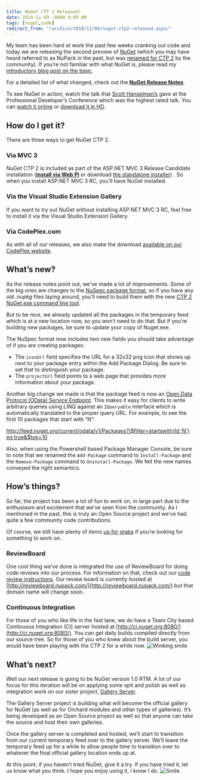 ```yaml
---
title: NuGet CTP 2 Released!
date: 2010-11-09 -0800 9:00 AM
tags: [nuget,code]
redirect_from: "/archive/2010/11/08/nuget-ctp2-released.aspx/"
---
```


My team has been hard at work the past few weeks cranking out code and
today we are releasing the second preview of
[NuGet](http://nuget.codeplex.com/ "NuGet on CodePlex.com") (which you
may have heard referred to as NuPack in the past, but was [renamed for
CTP
2](https://haacked.com/archive/2010/10/29/nupack-is-now-nuget.aspx "NuPack is now NuGet")
by the community). If you’re not familiar with what NuGet is, please
read my [introductory blog post on the
topic](https://haacked.com/archive/2010/10/06/introducing-nupack-package-manager.aspx "Introduction to NuGet").

For a detailed list of what changed, check out the [**NuGet Release
Notes**](http://nuget.codeplex.com/wikipage?title=NuGet%201.0%20Release%20Notes "NuGet Release Notes").

To see NuGet in action, watch the talk that [Scott
Hanselman’s](http://hanselman.com/blog/ "Scott Hanselman's Blog") gave
at the Professional Developer’s Conference which was the highest rated
talk. You can [watch it
online](http://player.microsoftpdc.com/Session/e0c3ce51-9869-456c-a197-63dc0283f57e "Watch it online")
or [download it in
HD](http://videoaz.microsoftpdc.com/vod/downloads/FT01_High.mp4 "HD MP4").

How do I get it?
----------------

There are three ways to get NuGet CTP 2.

### Via MVC 3

NuGet CTP 2 is included as part of the ASP.NET MVC 3 Release Candidate
installation (**[install via Web
PI](http://www.microsoft.com/web/gallery/install.aspx?appid=MVC3 "Install ASP.NET MVC 3 via Web PI")**
or download [the standalone
installer](http://go.microsoft.com/fwlink/?LinkID=191797 "ASP.NET MVC 3 RC installer"))
. So when you install ASP.NET MVC 3 RC, you’ll have NuGet installed.

### Via the Visual Studio Extension Gallery

If you want to try out NuGet without installing ASP.NET MVC 3 RC, feel
free to install it via the Visual Studio Extension Gallery.

### Via CodePlex.com

As with all of our releases, we also make the download [available on our
CodePlex
website](http://nuget.codeplex.com/releases/view/52017 "NuGet v1 CTP 2").

What’s new?
-----------

As the release notes point out, we’ve made a lot of improvements. Some
of the big ones are changes to the [NuSpec package
format](http://nuget.codeplex.com/documentation?title=Nuspec%20Format "NuSpec Package Format"),
so if you have any old *.nupkg* files laying around, you’ll need to
build them with the new [CTP 2 NuGet.exe command line
tool](http://nuget.codeplex.com/releases/52017/download/165468 "NuGet command line tool").

But to be nice, we already updated all the packages in the temporary
feed which is at a new location now, so you won’t need to do that. But
if you’re building new packages, be sure to update your copy of
Nuget.exe.

The NuSpec format now includes two new fields you should take advantage
of if you are creating packages:

-   The `iconUrl` field specifies the URL for a 32x32 png icon that
    shows up next to your package entry within the Add Package Dialog.
    Be sure to set that to distinguish your package.
-   The `projectUrl` field points to a web page that provides more
    information about your package.

Another big change we made is that the package feed is now an [Open Data
Protocol (OData) Service Endpoint](http://www.odata.org/ "OData"). This
makes it easy for clients to write  arbitrary queries using LINQ against
an `IQueryable` interface which is automatically translated to the
proper query URL. For example, to see the first 10 packages that start
with “N”:

[http://feed.nuget.org/current/odata/v1/Packages?\$filter=startswith(Id,'N')
eq
true&\$top=10](http://feed.nuget.org/current/odata/v1/Packages?$filter=startswith(Id,'N')%20eq%20true&$top=10 "OData query")

Also, when using the Powershell based Package Manager Console, be sure
to note that we renamed the `Add-Package` command to `Install-Package`
and the `Remove-Package` command to `Uninstall-Package`. We felt the new
names conveyed the right semantics.

How’s things?
-------------

So far, the project has been a lot of fun to work on, in large part due
to the enthusiasm and excitement that we’ve seen from the community. As
I mentioned in the past, this is truly an Open Source project and we’ve
had quite a few community code contributions.

Of course, we still have plenty of items [up for
grabs](https://haacked.com/archive/2010/10/14/nupack-up-for-grabs-items.aspx "NuGet Up For Grabs")
if you’re looking for something to work on.

### ReviewBoard

One cool thing we’ve done is integrated the use of ReviewBoard for doing
code reviews into our process. For information on that, check out our
[code review
instructions](http://nuget.codeplex.com/wikipage?title=Code%20Reviews "NuGet Code Reviews").
Our review board is currently hosted at
[http://reviewboard.nupack.com/](http://reviewboard.nupack.com/) but
that domain name will change soon.

### Continuous Integration

For those of you who like life in the fast lane, we do have a Team City
based Continuous Integration (CI) server hosted at
[http://ci.nuget.org:8080/](http://ci.nuget.org:8080/). You can get
daily builds compiled directly from our source tree. So for those of you
who knew about the build server, you would have been playing with the
CTP 2 for a while now. ![Winking
smile](https://haacked.com/images/haacked_com/WindowsLiveWriter/NuGet-CTP-2-Released_9810/wlEmoticon-winkingsmile_2.png)

What’s next?
------------

Well our next release is going to be NuGet version 1.0 RTM. A lot of our
focus for this iteration will be on applying some spit and polish as
well as integration work on our sister project, [Gallery
Server](http://galleryserver.codeplex.com "Gallery Server").

The Gallery Server project is building what will become the official
gallery for NuGet (as well as for Orchard modules and other types of
galleries). It’s being developed as an Open Source project as well so
that anyone can take the source and host their own galleries.

Once the gallery server is completed and hosted, we’ll start to
transition from our current temporary feed over to the gallery server.
We’ll leave the temporary feed up for a while to allow people time to
transition over to whatever the final official gallery location ends up
at.

At this point, if you haven’t tried NuGet, give it a try. If you have
tried it, let us know what you think. I hope you enjoy using it, I know
I do.
![Smile](https://haacked.com/images/haacked_com/WindowsLiveWriter/NuGet-CTP-2-Released_9810/wlEmoticon-smile_2.png)

